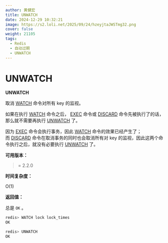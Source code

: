 ```yaml
---
author: 黄健宏
title: UNWATCH
date: 2024-12-29 10:32:21
image: https://s2.loli.net/2025/09/24/hzeyjtaJWSTmg32.png
cover: false
weight: 21105
tags:
  - Redis
  - 自动过期
  - UNWATCH
---
```


# UNWATCH

**UNWATCH**

取消 [WATCH](../../11-transation/04-WATCH) 命令对所有 key 的监视。

如果在执行 [WATCH](../../11-transation/04-WATCH) 命令之后， [EXEC](../../11-transation/02-EXEC) 命令或 [DISCARD](../../11-transation/03-DISCARD) 命令先被执行了的话，那么就不需要再执行 [UNWATCH](#unwatch) 了。

因为 [EXEC](../../11-transation/02-EXECc) 命令会执行事务，因此 [WATCH](../../11-transation/04-WATCH) 命令的效果已经产生了；而 [DISCARD](../../11-transation/03-DISCARD) 命令在取消事务的同时也会取消所有对 key 的监视，因此这两个命令执行之后，就没有必要执行 [UNWATCH](#unwatch) 了。

**可用版本：**

>= 2.2.0

**时间复杂度：**

O(1)

**返回值：**

总是 `OK` 。

```bash
redis> WATCH lock lock_times
OK

redis> UNWATCH
OK
```